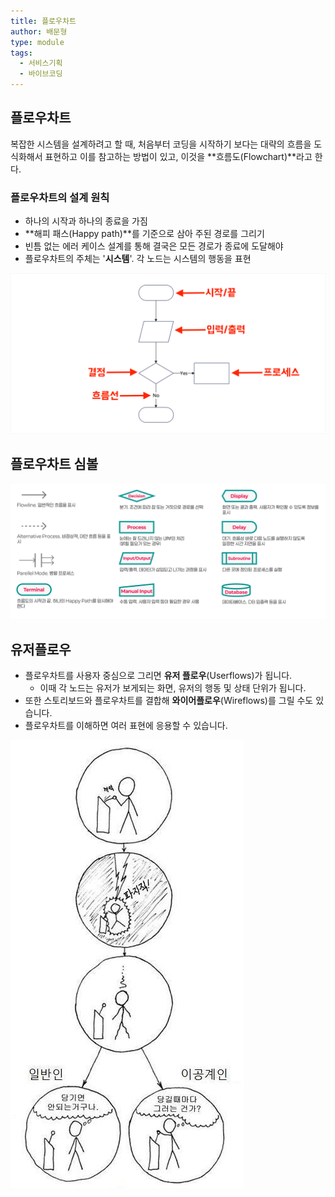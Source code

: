 ```yaml
---
title: 플로우차트
author: 배문형
type: module
tags:
  - 서비스기획
  - 바이브코딩
---
```


## 플로우차트

복잡한 시스템을 설계하려고 할 때, 처음부터 코딩을 시작하기 보다는 대략의 흐름을 도식화해서 표현하고 이를 참고하는 방법이 있고, 이것을 **흐름도(Flowchart)**라고 한다. 

### 플로우차트의 설계 원칙

- 하나의 시작과 하나의 종료을 가짐
- **해피 패스(Happy path)**를 기준으로 삼아 주된 경로를 그리기
- 빈틈 없는 에러 케이스 설계를 통해 결국은 모든 경로가 종료에 도달해야
- 플로우차트의 주체는 '**시스템**'. 각 노드는 시스템의 행동을 표현

![](../attachments/ux-flow-chart.png)

## 플로우차트 심볼

![](../attachments/ux-flowchart.png)

## 유저플로우

- 플로우차트를 사용자 중심으로 그리면 **유저 플로우**(Userflows)가 됩니다.
	- 이때 각 노드는 유저가 보게되는 화면, 유저의 행동 및 상태 단위가 됩니다.
- 또한 스토리보드와 플로우차트를 결합해 **와이어플로우**(Wireflows)를 그릴 수도 있습니다.
- 플로우차트를 이해하면 여러 표현에 응용할 수 있습니다.

![](../attachments/flowchart-variation.jpg)